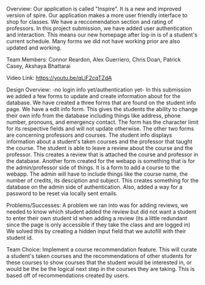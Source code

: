 Overview: Our application is called "Inspire". It is a new and improved version of spire. Our application makes a more user
friendly interface to shop for classes. We have a reccomendation section and rating of professors. In this project submission, we have added user authentication and interaction. This means our new homepage after log-in is of a student's current schedule. Many forms we did not have working prior are also updated and working.

Team Members: Connor Reardon, Alex Guerriero, Chris Doan, Patrick Casey, Akshaya Bhattarai

Video Link: https://youtu.be/qLiF2cqTZdA

Design Overview: -no login info yet/authentication yet-
In this submission we added a few forms to update and create information about for the database. We have created a three forms that are found on the student info page. We have a edit info form. This gives the students the ability to change their own info from the database including things like address, phone number, pronouns, and emergency contact. The form has the character limit for its respective fields and will not update otherwise. The other two forms are concerning professors and courses. The student info displays information about a student's taken courses and the professor that taught the course. The student is able to leave a review about the course and the professor. This creates a review that is attached the course and professor in the database.
Another form created for the webapp is something that is for the admin/professor side of things. It is a form to add a course to the webapp. The admin will have to include things like the course name, the number of credits, its desciption and subject. This creates something for the database on the admin side of authentication.
Also, added a way for a password to be reset via locally sent emails.

Problems/Successes: A problem we ran into was for adding reviews, we needed to know which student added the review but did not want a student to enter their own student id when adding a review (its a little redundant since the page is only accessible if they take the class and are logged in) We solved this by creating a hidden input field that we autofill with their student id.

Team Choice: Implement a course recommendation feature. This will curate a student's taken courses and the recommendations of other students for these courses to show courses that the student would be interested in, or would be the be the logical next step in the courses they are taking. This is based off of recommendations created by users. 
